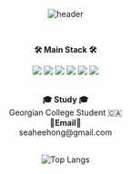<div align="center">
  
  ![header](https://capsule-render.vercel.app/api?type=waving&height=200&text=seaheegood's%20github&fontSize=60&animation=fadeIn&desc=Welcome!&descAlignY=75&descAlign=60&theme=merko)
  
  <br>

  
  <Strong>🛠️ Main Stack 🛠️</Strong><br>
  

  <p align="center" display="inline-block">
    <img src="https://img.shields.io/badge/java-007396?style=for-the-badge&logo=Java&logoColor=white">
    <img src="https://img.shields.io/badge/Spring-6DB33F?style=for-the-badge&logo=Spring&logoColor=white">
    <img src="https://img.shields.io/badge/SpringBoot-6DB33F?style=for-the-badge&logo=SpringBoot&logoColor=white">
    <img src="https://img.shields.io/badge/mysql-4479A1?style=for-the-badge&logo=mysql&logoColor=white">
    <img src="https://img.shields.io/badge/AWS-232F3E?style=for-the-badge&logo=Amazon AWS&logoColor=white">
    <img src="https://img.shields.io/badge/intellijidea-000000?style=for-the-badge&logo=intellijidea&logoColor=white">
  </p>

  <br>
  <Strong>🎓 Study 🎓</Strong>
  <br>
  Georgian College Student 🇨🇦

  <br>
  <Strong>📧Email📧</Strong>
  <br>seaheehong@gmail.com<br>
  <br>
  
  ![Top Langs](https://github-readme-stats.vercel.app/api/top-langs/?username=seaheegood&layout=compact)

  <br>


  
 
</div>

<!--
*깃헙 스텟 보여주는거*
![Anurag's GitHub stats](https://github-readme-stats.vercel.app/api?username=hongsehe2&show_icons=true&theme=shadow_green)

**hongsehe2/hongsehe2** is a ✨ _special_ ✨ repository because its `README.md` (this file) appears on your GitHub profile.

Here are some ideas to get you started:

- 🔭 I’m currently working on ...
- 🌱 I’m currently learning ...
- 👯 I’m looking to collaborate on ...
- 🤔 I’m looking for help with ...
- 💬 Ask me about ...
- 📫 How to reach me: ...
- 😄 Pronouns: ...
- ⚡ Fun fact: ...
-->

